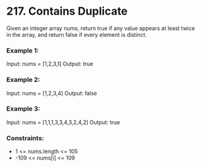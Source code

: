 # 217. Contains Duplicate

Given an integer array nums, return true if any value appears at least twice in the array, and return false if every element is distinct.

### Example 1:
Input: nums = [1,2,3,1]
Output: true

### Example 2:
Input: nums = [1,2,3,4]
Output: false
### Example 3:
Input: nums = [1,1,1,3,3,4,3,2,4,2]
Output: true
 
### Constraints:
- 1 <= nums.length <= 105
- -109 <= nums[i] <= 109